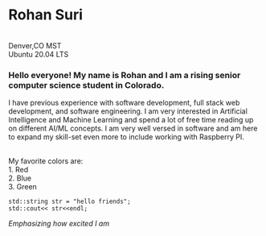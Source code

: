 # Rohan Suri #
<br>
Denver,CO MST 
<br>
Ubuntu 20.04 LTS
<br>

### Hello everyone! My name is Rohan and I am a rising senior computer science student in Colorado. ###
I have previous experience with software development, full stack web development, and software engineering.
I am very interested in Artificial Intelligence and Machine Learning and spend a lot of free time reading up 
on different AI/ML concepts. I am very well versed in software and am here to expand 
my skill-set even more to include working with Raspberry PI. 

<br>
My favorite colors are:<br> 
1. Red<br>
2. Blue<br>
3. Green<br>

```
std::string str = "hello friends";
std::cout<< str<<endl;
```

*Emphasizing how excited I am*
